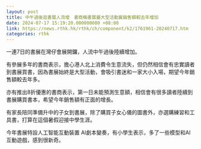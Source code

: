 ```yaml
---
layout: post
title: 中午過後逛書展人流增　書商稱書展屬大型活動冀銷售額較去年增加
date: 2024-07-17 15:19:20.000000000 +08:00
link: https://news.rthk.hk/rthk/ch/component/k2/1761961-20240717.htm
categories: rthk
---
```


一連7日的書展在灣仔會展開鑼，人流中午過後陸續增加。

有參展多年的書商表示，擔心港人北上消費令生意流失，但仍然相信會有忠實讀者到書展買書，因為書展始終是大型活動，會吸引書迷和一家大小入場，期望今年銷售額較去年多。

亦有推出8折優惠的書商表示，第一日未能預測生意額，相信會有很多讀者陸續到書展購買書本，希望今年銷售額有正面的增長。

有家長陪同準備升中的子女到書展，除了購買子女心儀的圖書外，亦選購練習和工具書，打算在這個暑假迎接中學生涯。

今年書展特設人工智能互動裝置 AI劇本變奏，有小學生表示，多了一些模型和AI互動遊戲，感到很新奇。
